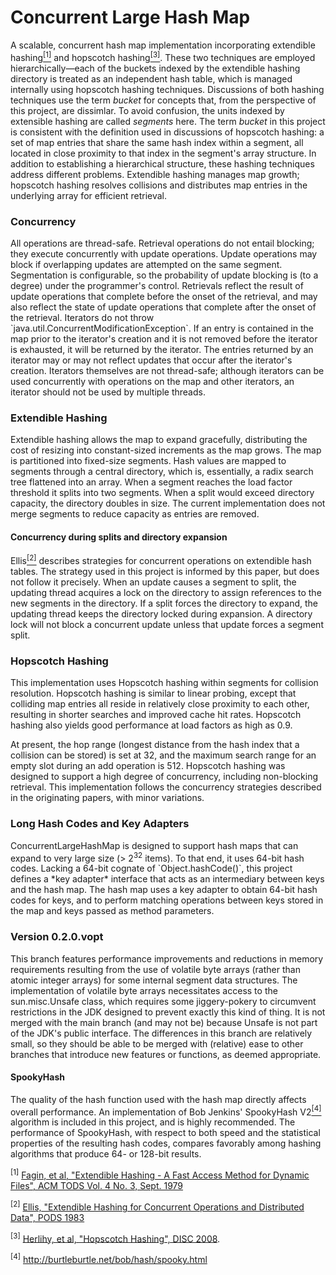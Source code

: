 Concurrent Large Hash Map
=========================
A scalable, concurrent hash map implementation incorporating extendible 
hashing<a href="#footnote-1"><sup>[1]</sup></a> and 
hopscotch hashing<a href="#footnote-3"><sup>[3]</sup></a>. These two techniques are employed 
hierarchically&mdash;each of the buckets indexed by the extendible hashing directory is 
treated as an independent hash table, which is managed internally using hopscotch hashing techniques.
Discussions of both hashing techniques use the term *bucket* for concepts that, from the 
perspective of this project, are dissimlar. To avoid confusion, the units indexed by extensible
hashing are called *segments* here. The term *bucket* in this project is consistent with the definition 
used in discussions of hopscotch hashing: a set of map 
entries that share the same hash index within a segment, all located in close proximity 
to that index in the segment's array structure. In addition to establishing a hierarchical structure, these 
hashing techniques address different problems. Extendible hashing manages map growth; hopscotch 
hashing resolves collisions and distributes map entries in the underlying array for 
efficient retrieval.
<h3>Concurrency</h3>
All operations are thread-safe. Retrieval operations do not entail blocking; they 
execute concurrently with update operations. Update operations may block if overlapping updates are
attempted on the same segment. Segmentation is configurable, so the 
probability of update blocking is (to a degree) under the programmer's 
control. Retrievals reflect the result of update operations that complete 
before the onset of the retrieval, and may also reflect the state 
of update operations that complete after the onset of the retrieval. 
Iterators do not throw `java.util.ConcurrentModificationException`.
If an entry is contained in the map prior to the iterator's creation and
it is not removed before the iterator is exhausted, it will be returned by the 
iterator. The entries returned by an iterator may or may not reflect updates
that occur after the iterator's creation.
Iterators themselves are not thread-safe; although iterators can be used 
concurrently with operations on the map and other iterators, an iterator 
should not be used by multiple threads.

<h3>Extendible Hashing</h3>
Extendible hashing allows the 
map to expand gracefully, distributing the cost of resizing into constant-sized 
increments as the map grows. The map is partitioned into fixed-size 
segments. Hash values are mapped to segments through a central directory, 
which is, essentially, a radix search tree flattened into an array.
When a segment reaches the load factor threshold it splits into two 
segments. When a split would exceed directory capacity, the directory 
doubles in size. The current implementation does not merge segments to 
reduce capacity as entries are removed. 

<h4>Concurrency during splits and directory expansion</h4>
Ellis<a href="#footnote-2"><sup>[2]</sup></a> describes strategies for concurrent 
operations on extendible hash tables. The strategy used in this project is informed
by this paper, but does not follow it precisely.
When an update causes a segment to split, the updating thread acquires
a lock on the directory to assign references to the new segments in the 
directory. If a split forces the directory to expand, the updating thread 
keeps the directory locked during expansion. A directory lock will not block 
a concurrent update unless that update forces a segment split.

<h3>Hopscotch Hashing</h3>
This implementation uses Hopscotch hashing
within segments for collision resolution. Hopscotch hashing is similar to 
linear probing, except that colliding map entries all reside in relatively 
close proximity to each other, resulting
in shorter searches and improved cache hit rates. Hopscotch hashing also 
yields good performance at load factors as high as 0.9.<p> 
At present, the hop range (longest distance from the hash index that
a collision can be stored) is set at 32, and the maximum search range
for an empty slot during an add operation is 512.
Hopscotch hashing was designed to support a high degree of concurrency, 
including non-blocking retrieval. This implementation follows the 
concurrency strategies described in the originating papers, with minor 
variations.

<h3>Long Hash Codes and Key Adapters</h3>
ConcurrentLargeHashMap is designed to support hash maps that can expand to very 
large size (> 2<sup>32</sup> items). To that end, it uses 64-bit hash codes.
Lacking a 64-bit cognate of `Object.hashCode()`, this project defines a
*key adapter* interface that acts as an intermediary between keys
and the hash map. The hash map uses a key adapter to obtain 64-bit 
hash codes for keys, and to perform matching operations between keys
stored in the map and keys passed as method parameters. 

<h3>Version 0.2.0.vopt</h3>
This branch features performance improvements and reductions in memory requirements 
resulting from the use of volatile byte arrays (rather than atomic integer arrays)
for some internal segment data structures. The implementation of volatile byte arrays
necessitates access to the sun.misc.Unsafe class, which requires some jiggery-pokery
to circumvent restrictions in the JDK designed to prevent exactly this kind of thing.
It is not merged with the main branch (and may not be) because Unsafe is not part of
the JDK's public interface. The differences in this branch are relatively small, so
they should be able to be merged with (relative) ease to other branches that introduce
new features or functions, as deemed appropriate.

<h4>SpookyHash</h4>
The quality of the hash function used with the hash map directly 
affects overall performance. An implementation of Bob Jenkins' 
SpookyHash V2<a href="#footnote-4"><sup>[4]</sup></a> 
algorithm is included in this project, and is highly recommended. The performance
of SpookyHash, with respect to both speed and the statistical properties of 
the resulting hash codes, compares favorably among
hashing algorithms that produce 64- or 128-bit results.
<p id="footnote-1"><sup>[1]</sup> <a href="http://dx.doi.org/10.1145%2F320083.320092"> Fagin, et al, 
"Extendible Hashing - A Fast Access Method for Dynamic Files", 
ACM TODS Vol. 4 No. 3, Sept. 1979</a></p>
<p id="footnote-2"><sup>[2]</sup> <a href="http://dl.acm.org/citation.cfm?id=588072">
Ellis, "Extendible Hashing for Concurrent Operations and Distributed Data", 
PODS 1983</a></p>
<p id="footnote-3"><sup>[3]</sup> 
<a href="http://mcg.cs.tau.ac.il/papers/disc2008-hopscotch.pdf">
Herlihy, et al, "Hopscotch Hashing", DISC 2008</a>.</p>
<p id="footnote-4"><sup>[4]</sup> <a href="http://burtleburtle.net/bob/hash/spooky.html">
http://burtleburtle.net/bob/hash/spooky.html</a>

